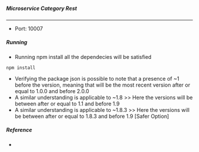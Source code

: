 ##### Microservice Category Rest
-------
- Port: 10007

##### Running
- Running npm install all the dependecies will be satisfied 
```shell
npm install
```
- Verifying the package json is possible to note that a presence of ~1 before the version, meaning that will be the most recent version after or equal to 1.0.0 and before 2.0.0
- A similar understanding is applicable to ~1.8 >> Here the versions will be between after or equal to 1.1 and before 1.9
- A similar understanding is applicable to ~1.8.3 >> Here the versions will be between after or equal to 1.8.3 and before 1.9 [Safer Option]

##### Reference
-
